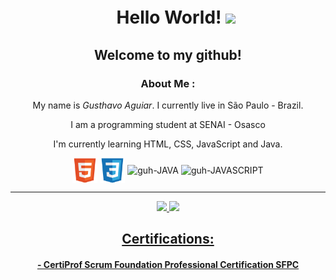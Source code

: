<h1 align="center">
  ㅤHello World!
  <img src="https://media.giphy.com/media/hvRJCLFzcasrR4ia7z/giphy.gif" width="30"/>
</h1>

<h2 align="center">
Welcome to my github!
</h2>

<div align="center">
  <h3>About Me :</h3>
  
My name is _Gusthavo Aguiar_. I currently live in São Paulo - Brazil.

I am a programming student at SENAI - Osasco 

I'm currently learning HTML, CSS, JavaScript and Java.
</div>

<div align="center">
  <img align="center" height="40" alt="guh-HTML" src="https://raw.githubusercontent.com/devicons/devicon/master/icons/html5/html5-original.svg"/>
  <img align="center" height="40" alt="guh-CSS" src="https://raw.githubusercontent.com/devicons/devicon/master/icons/css3/css3-original.svg"/>
  <img align="center" height="40" alt="guh-JAVA" src="https://cdn.jsdelivr.net/gh/devicons/devicon/icons/java/java-original.svg"/>
  <img align="center" height="40" alt="guh-JAVASCRIPT" src="https://cdn.jsdelivr.net/gh/devicons/devicon/icons/javascript/javascript-original.svg" />
</div>
          
---

<div align="center">
<a href="https://github.com/gusthavoaguiar">
<img height="180em" src="https://github-readme-stats.vercel.app/api?username=gusthavoaguiar&show_icons=true&theme=radical&include_all_commits=true&count_private=true"/>
<img height="180em" src="https://github-readme-stats.vercel.app/api/top-langs/?username=gusthavoaguiar&layout=compact&langs_count=7&theme=radical"/>
</div>

<h2 align="center">Certifications:</h2>
<h4 align="center">- CertiProf Scrum Foundation Professional Certification SFPC</h4>
